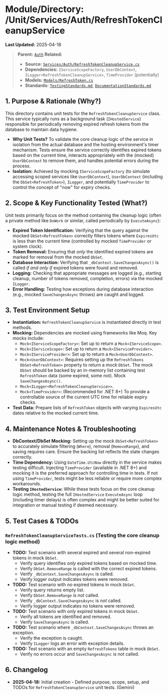# Module/Directory: /Unit/Services/Auth/RefreshTokenCleanupService

**Last Updated:** 2025-04-18

> **Parent:** [`Auth`](../README.md)
> **Related:**
> * **Source:** [`Services/Auth/RefreshTokenCleanupService.cs`](../../../../../Zarichney.Server/Services/Auth/RefreshTokenCleanupService.cs)
> * **Dependencies:** `IServiceScopeFactory`, `UserDbContext`, `ILogger<RefreshTokenCleanupService>`, `TimeProvider` (potentially)
> * **Models:** [`Models/RefreshToken.cs`](../../../../../Zarichney.Server/Services/Auth/Models/RefreshToken.cs)
> * **Standards:** [`TestingStandards.md`](../../../../../Docs/Standards/TestingStandards.md), [`DocumentationStandards.md`](../../../../../Docs/Development/DocumentationStandards.md)

## 1. Purpose & Rationale (Why?)

This directory contains unit tests for the `RefreshTokenCleanupService` class. This service typically runs as a background task (`IHostedService`) responsible for periodically removing expired refresh tokens from the database to maintain data hygiene.

* **Why Unit Tests?** To validate the core cleanup logic of the service in isolation from the actual database and the hosting environment's timer mechanism. Tests ensure the service correctly identifies expired tokens based on the current time, interacts appropriately with the (mocked) `UserDbContext` to remove them, and handles potential errors during the process.
* **Isolation:** Achieved by mocking `IServiceScopeFactory` (to simulate accessing scoped services like `UserDbContext`), `UserDbContext` (including the `DbSet<RefreshToken>`), `ILogger`, and potentially `TimeProvider` to control the concept of "now" for expiry checks.

## 2. Scope & Key Functionality Tested (What?)

Unit tests primarily focus on the method containing the cleanup logic (often a private method like `DoWork` or similar, called periodically by `ExecuteAsync`):

* **Expired Token Identification:** Verifying that the query against the mocked `DbSet<RefreshToken>` correctly filters tokens where `ExpiresUtc` is less than the current time (controlled by mocked `TimeProvider` or system clock).
* **Token Removal:** Ensuring that *only* the identified expired tokens are marked for removal from the mocked `DbSet`.
* **Database Interaction:** Verifying that `_dbContext.SaveChangesAsync()` is called *if and only if* expired tokens were found and removed.
* **Logging:** Checking that appropriate messages are logged (e.g., starting cleanup, number of tokens removed, completion, errors) via the mocked `ILogger`.
* **Error Handling:** Testing how exceptions during database interaction (e.g., mocked `SaveChangesAsync` throws) are caught and logged.

## 3. Test Environment Setup

* **Instantiation:** `RefreshTokenCleanupService` is instantiated directly in test methods.
* **Mocking:** Dependencies are mocked using frameworks like Moq. Key mocks include:
    * `Mock<IServiceScopeFactory>`: Set up to return a `Mock<IServiceScope>`.
    * `Mock<IServiceScope>`: Set up to return a `Mock<IServiceProvider>`.
    * `Mock<IServiceProvider>`: Set up to return a `Mock<UserDbContext>`.
    * `Mock<UserDbContext>`: Requires setting up the `RefreshTokens` `DbSet<RefreshToken>` property to return a mock `DbSet`. The mock `DbSet` should be backed by an in-memory list containing test `RefreshToken` data (some expired, some not). Mock `SaveChangesAsync()`.
    * `Mock<ILogger<RefreshTokenCleanupService>>`.
    * `Mock<TimeProvider>`: (Recommended for .NET 8+) To provide a controllable source of the current UTC time for reliable expiry checks.
* **Test Data:** Prepare lists of `RefreshToken` objects with varying `ExpiresUtc` dates relative to the mocked current time.

## 4. Maintenance Notes & Troubleshooting

* **DbContext/DbSet Mocking:** Setting up the mock `DbSet<RefreshToken>` to accurately simulate filtering (`Where`), removal (`RemoveRange`), and saving requires care. Ensure the backing list reflects the state changes correctly.
* **Time Dependency:** Using `DateTime.UtcNow` directly in the service makes testing difficult. Injecting `TimeProvider` (available in .NET 8+) and mocking it is the preferred approach for controlling time in tests. If not using `TimeProvider`, tests might be less reliable or require more complex workarounds.
* **Testing `IHostedService`:** While these tests focus on the core cleanup logic method, testing the full `IHostedService` `ExecuteAsync` loop (including timer delays) is often complex and might be better suited for integration or manual testing if deemed necessary.

## 5. Test Cases & TODOs

### `RefreshTokenCleanupServiceTests.cs` (Testing the core cleanup logic method)
* **TODO:** Test scenario with several expired and several non-expired tokens in mock `DbSet`.
    * Verify query identifies *only* expired tokens based on mocked time.
    * Verify `DbSet.RemoveRange` is called with the correct expired tokens.
    * Verify `_dbContext.SaveChangesAsync` is called.
    * Verify logger output indicates tokens were removed.
* **TODO:** Test scenario with *no* expired tokens in mock `DbSet`.
    * Verify query returns empty list.
    * Verify `DbSet.RemoveRange` is *not* called.
    * Verify `_dbContext.SaveChangesAsync` is *not* called.
    * Verify logger output indicates no tokens were removed.
* **TODO:** Test scenario with *only* expired tokens in mock `DbSet`.
    * Verify all tokens are identified and removed.
    * Verify `SaveChangesAsync` is called.
* **TODO:** Test scenario where `_dbContext.SaveChangesAsync` throws an exception.
    * Verify the exception is caught.
    * Verify `ILogger` logs an error with exception details.
* **TODO:** Test scenario with an empty `RefreshTokens` table in mock `DbSet`.
    * Verify no errors occur and `SaveChangesAsync` is not called.

## 6. Changelog

* **2025-04-18:** Initial creation - Defined purpose, scope, setup, and TODOs for `RefreshTokenCleanupService` unit tests. (Gemini)

